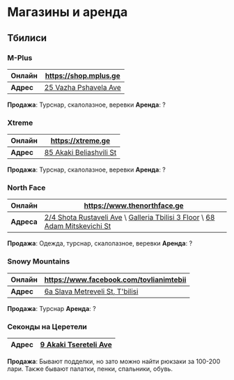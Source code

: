 # Магазины и аренда

## Тбилиси

### M-Plus
| **Онлайн** | https://shop.mplus.ge |
| - | - |
| **Адрес** | [25 Vazha Pshavela Ave](https://g.page/MplusGeorgia?share) |

**Продажа**: Турснар, скалолазное, веревки
**Аренда**: ?

### Xtreme
| **Онлайн** | https://xtreme.ge |
| - | - |
| **Адрес** | [85 Akaki Beliashvili St](https://goo.gl/maps/DRk7AQS2nCesqA928) |

**Продажа**: Турснар, скалолазное, веревки
**Аренда**: ?

### North Face
| **Онлайн** | https://www.thenorthface.ge |
| - | - |
| **Адреса** | [2/4 Shota Rustaveli Ave](https://goo.gl/maps/SUQjrh59shi2TfCH7) \ [Galleria Tbilisi 3 Floor](https://goo.gl/maps/fBXSvY9gZEMMdts66) \ [68 Adam Mitskevichi St](https://goo.gl/maps/QmcdXVpPYe9CLAxWA) |

**Продажа**: Одежда, турснар, скалолазное, веревки
**Аренда**: ?
### Snowy Mountains

| **Онлайн** | https://www.facebook.com/tovlianimtebii |
| - | - |
| **Адрес** | [6a Slava Metreveli St, T'bilisi](https://goo.gl/maps/j8ay8BeaEQnTtbKN9)

**Продажа**: Турснар
**Аренда**: ?
### Секонды на Церетели
| **Адрес** | [9 Akaki Tsereteli Ave](https://goo.gl/maps/vsz8rjkM4pQuymjL8) |
| - | - |

**Продажа**: Бывают подделки, но зато можно найти рюкзаки за 100-200 лари. Также бывают палатки, пенки, спальники, обувь.

